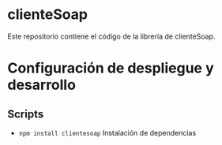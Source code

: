 # clienteSoap
Este repositorio contiene el código de la librería de clienteSoap.

# Configuración de despliegue y desarrollo


## Scripts

- `npm install clientesoap` Instalación de dependencias


